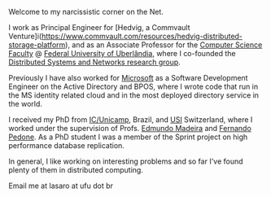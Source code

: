 Welcome to my narcissistic corner on the Net.

I work as Principal Engineer for [Hedvig, a Commvault Venture]i(https://www.commvault.com/resources/hedvig-distributed-storage-platform), and as an Associate Professor for the [Computer Science Faculty](www.facom.ufu.br) @ [Federal University of Uberlândia](www.ufu.br), where I co-founded the [Distributed Systems and Networks research group](https://sites.google.com/site/distributedsystemsandnetworks/members).

Previously I have also worked for [Microsoft](www.microsoft.com) as a Software Development Engineer on the Active Directory and BPOS, where I wrote code that run in the MS identity related cloud and in the most deployed directory service in the world.

I received my PhD from [IC/Unicamp](www.ic.unicamp.br), Brazil, and [USI](https://www.inf.usi.ch/en) Switzerland, where I worked under the supervision of Profs. [Edmundo Madeira](www.ic.unicamp.br/~edmundo) and [Fernando Pedone](https://www.inf.usi.ch/faculty/pedone/). As a PhD student I was a member of the Sprint project on high performance database replication.

In general, I like working on interesting problems and so far I've found plenty of them in distributed computing.

Email me at lasaro at ufu dot br
